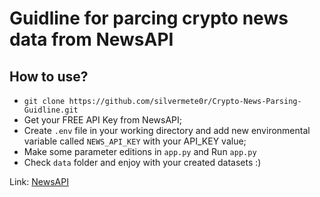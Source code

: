 # Guidline for parcing crypto news data from NewsAPI

## How to use?
 - `git clone https://github.com/silvermete0r/Crypto-News-Parsing-Guidline.git`
 - Get your FREE API Key from NewsAPI;
 - Create `.env` file in your working directory and add new environmental variable called `NEWS_API_KEY` with your API_KEY value;
 - Make some parameter editions in `app.py` and Run `app.py`
 - Check `data` folder and enjoy with your created datasets :)
   
Link: [NewsAPI](https://newsapi.org/)



